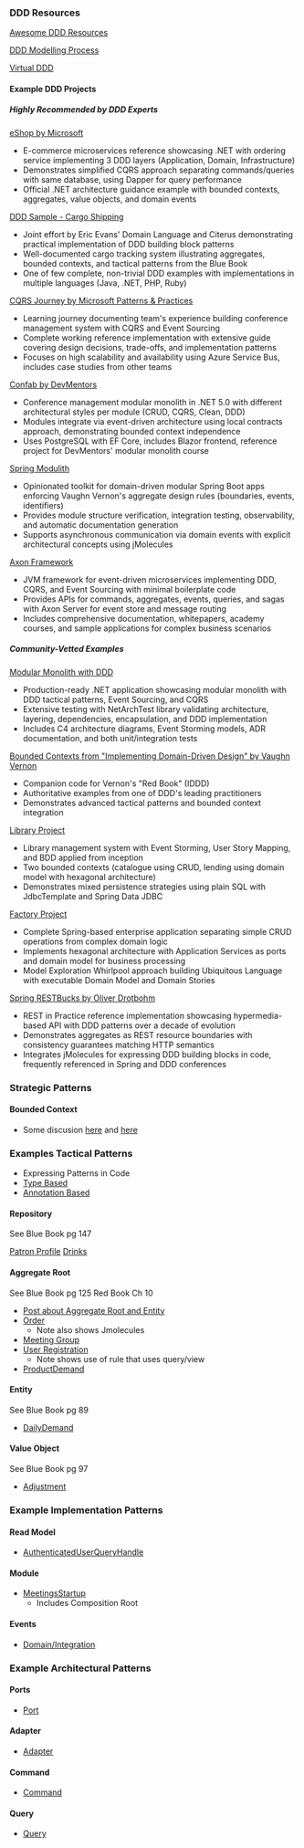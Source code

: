 ### DDD Resources

[Awesome DDD Resources](https://github.com/kgrzybek/awesome-ddd)

[DDD Modelling Process](https://github.com/ddd-crew/ddd-starter-modelling-process)

[Virtual DDD]()

#### Example DDD Projects

##### Highly Recommended by DDD Experts

[eShop by Microsoft](https://github.com/dotnet/eShop)
- E-commerce microservices reference showcasing .NET with ordering service implementing 3 DDD layers (Application, Domain, Infrastructure)
- Demonstrates simplified CQRS approach separating commands/queries with same database, using Dapper for query performance
- Official .NET architecture guidance example with bounded contexts, aggregates, value objects, and domain events

[DDD Sample - Cargo Shipping](https://github.com/citerus/dddsample-core)
- Joint effort by Eric Evans' Domain Language and Citerus demonstrating practical implementation of DDD building block patterns
- Well-documented cargo tracking system illustrating aggregates, bounded contexts, and tactical patterns from the Blue Book
- One of few complete, non-trivial DDD examples with implementations in multiple languages (Java, .NET, PHP, Ruby)

[CQRS Journey by Microsoft Patterns & Practices](https://github.com/microsoftarchive/cqrs-journey)
- Learning journey documenting team's experience building conference management system with CQRS and Event Sourcing
- Complete working reference implementation with extensive guide covering design decisions, trade-offs, and implementation patterns
- Focuses on high scalability and availability using Azure Service Bus, includes case studies from other teams

[Confab by DevMentors](https://github.com/devmentors/Confab)
- Conference management modular monolith in .NET 5.0 with different architectural styles per module (CRUD, CQRS, Clean, DDD)
- Modules integrate via event-driven architecture using local contracts approach, demonstrating bounded context independence
- Uses PostgreSQL with EF Core, includes Blazor frontend, reference project for DevMentors' modular monolith course

[Spring Modulith](https://github.com/spring-projects/spring-modulith)
- Opinionated toolkit for domain-driven modular Spring Boot apps enforcing Vaughn Vernon's aggregate design rules (boundaries, events, identifiers)
- Provides module structure verification, integration testing, observability, and automatic documentation generation
- Supports asynchronous communication via domain events with explicit architectural concepts using jMolecules

[Axon Framework](https://github.com/AxonFramework/AxonFramework)
- JVM framework for event-driven microservices implementing DDD, CQRS, and Event Sourcing with minimal boilerplate code
- Provides APIs for commands, aggregates, events, queries, and sagas with Axon Server for event store and message routing
- Includes comprehensive documentation, whitepapers, academy courses, and sample applications for complex business scenarios

##### Community-Vetted Examples

[Modular Monolith with DDD](https://github.com/kgrzybek/modular-monolith-with-ddd)
- Production-ready .NET application showcasing modular monolith with DDD tactical patterns, Event Sourcing, and CQRS
- Extensive testing with NetArchTest library validating architecture, layering, dependencies, encapsulation, and DDD implementation
- Includes C4 architecture diagrams, Event Storming models, ADR documentation, and both unit/integration tests

[Bounded Contexts from "Implementing Domain-Driven Design" by Vaughn Vernon](https://github.com/VaughnVernon/IDDD_Samples)
- Companion code for Vernon's "Red Book" (IDDD)
- Authoritative examples from one of DDD's leading practitioners
- Demonstrates advanced tactical patterns and bounded context integration

[Library Project](https://github.com/ddd-by-examples/library)
- Library management system with Event Storming, User Story Mapping, and BDD applied from inception
- Two bounded contexts (catalogue using CRUD, lending using domain model with hexagonal architecture)
- Demonstrates mixed persistence strategies using plain SQL with JdbcTemplate and Spring Data JDBC

[Factory Project](https://github.com/ddd-by-examples/factory)
- Complete Spring-based enterprise application separating simple CRUD operations from complex domain logic
- Implements hexagonal architecture with Application Services as ports and domain model for business processing
- Model Exploration Whirlpool approach building Ubiquitous Language with executable Domain Model and Domain Stories

[Spring RESTBucks by Oliver Drotbohm](https://github.com/odrotbohm/spring-restbucks)
- REST in Practice reference implementation showcasing hypermedia-based API with DDD patterns over a decade of evolution
- Demonstrates aggregates as REST resource boundaries with consistency guarantees matching HTTP semantics
- Integrates jMolecules for expressing DDD building blocks in code, frequently referenced in Spring and DDD conferences

### Strategic Patterns

#### Bounded Context

- Some discusion [here](https://github.com/ddd-by-examples/library/blob/master/docs/big-picture.md) and [here](https://github.com/kgrzybek/modular-monolith-with-ddd#31-high-level-view)

### Examples Tactical Patterns

- Expressing Patterns in Code
 - [Type Based](https://github.com/xmolecules/jmolecules#using-the-type-based-model)
 - [Annotation Based](https://github.com/xmolecules/jmolecules#using-the-annotation-based-model)

#### Repository

See Blue Book pg 147

[Patron Profile](https://github.com/ddd-by-examples/library/blob/master/src/main/java/io/pillopl/library/lending/patronprofile/infrastructure/PatronProfileReadModel.java)
[Drinks](https://github.com/odrotbohm/spring-restbucks/blob/main/server/src/main/java/org/springsource/restbucks/drinks/Drinks.java)

#### Aggregate Root

See Blue Book pg 125
Red Book Ch 10

- [Post about Aggregate Root and Entity](http://scabl.blogspot.com/2015/03/aeddd-5.html)
- [Order](https://github.com/odrotbohm/spring-restbucks/blob/main/server/src/main/java/org/springsource/restbucks/order/Order.java)
  - Note also shows Jmolecules
- [Meeting Group](https://github.com/kgrzybek/modular-monolith-with-ddd/blob/master/src/Modules/Meetings/Domain/MeetingGroups/MeetingGroup.cs)
- [User Registration](https://github.com/kgrzybek/modular-monolith-with-ddd/blob/master/src/Modules/UserAccess/Domain/UserRegistrations/UserRegistration.cs)
  - Note shows use of rule that uses query/view 
- [ProductDemand](https://github.com/ddd-by-examples/factory/blob/master/demand-forecasting-model/src/main/java/io/dddbyexamples/factory/demand/forecasting/ProductDemand.java)

#### Entity

See Blue Book pg 89

- [DailyDemand](https://github.com/ddd-by-examples/factory/blob/master/demand-forecasting-model/src/main/java/io/dddbyexamples/factory/demand/forecasting/DailyDemand.java)

#### Value Object

See Blue Book pg 97

- [Adjustment](https://github.com/ddd-by-examples/factory/blob/master/demand-forecasting-model/src/main/java/io/dddbyexamples/factory/demand/forecasting/Adjustment.java)

### Example Implementation Patterns

#### Read Model

- [AuthenticatedUserQueryHandle](https://github.com/kgrzybek/modular-monolith-with-ddd/blob/master/src/Modules/UserAccess/Application/Users/GetAuthenticatedUser/GetAuthenticatedUserQueryHandler.cs)

#### Module
- [MeetingsStartup](https://github.com/kgrzybek/modular-monolith-with-ddd/blob/master/src/Modules/Meetings/Infrastructure/Configuration/MeetingsStartup.cs)
  - Includes Composition Root

#### Events
- [Domain/Integration](https://codeopinion.com/should-you-publish-domain-events-or-integration-events/)

### Example Architectural Patterns

#### Ports
- [Port](https://github.com/ddd-by-examples/factory/blob/master/demand-forecasting-model/src/main/java/io/dddbyexamples/factory/demand/forecasting/ProductDemandRepository.java)

#### Adapter
- [Adapter](https://github.com/ddd-by-examples/factory/blob/master/demand-forecasting-adapters/src/main/java/io/dddbyexamples/factory/demand/forecasting/ProductDemandORMRepository.java)

#### Command

- [Command](https://github.com/kgrzybek/modular-monolith-with-ddd/blob/master/src/API/CompanyName.MyMeetings.API/Modules/Meetings/MeetingGroups/MeetingGroupsController.cs)

#### Query

- [Query](https://github.com/kgrzybek/modular-monolith-with-ddd/blob/master/src/API/CompanyName.MyMeetings.API/Modules/Meetings/MeetingGroups/MeetingGroupsController.cs)
